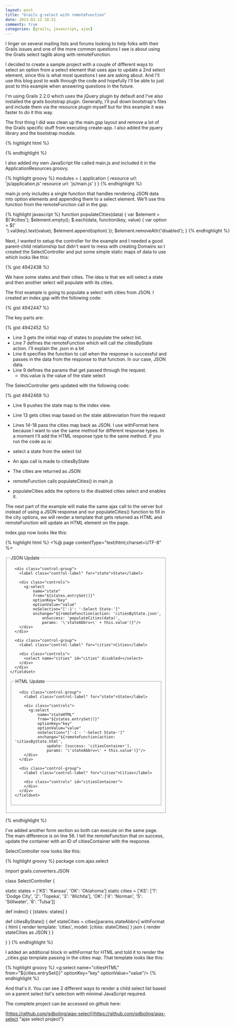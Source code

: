 ```yaml
---
layout: post
title: "Grails g:select with remoteFunction"
date: 2013-02-12 18:51
comments: true
categories: [grails, javascript, ajax]
---
```

I linger on several mailing lists and forums looking to help folks with their Grails issues and one of the more common questions I see is about using the Grails select taglib along with remoteFunction.

I decided to create a sample project with a couple of different ways to select an option from a select element that uses ajax to update a 2nd select element, since this is what most questions I see are asking about.  And I'll use this blog post to walk through the code and hopefully I'll be able to just post to this example when answering questions in the future.

<!-- more -->

I'm using Grails 2.2.0 which uses the jQuery plugin by default and I've also installed the grails bootstrap plugin.  Generally, I'll pull down bootstrap's files and include them via the resource plugin myself but for this example it was faster to do it this way.

The first thing I did was clean up the main.gsp layout and remove a lot of the Grails specific stuff from executing create-app.  I also added the jquery library and the bootstrap module.

{% highlight html %}
<!DOCTYPE html>
<!--[if lt IE 7 ]> <html lang="en" class="no-js ie6"> <![endif]-->
<!--[if IE 7 ]>    <html lang="en" class="no-js ie7"> <![endif]-->
<!--[if IE 8 ]>    <html lang="en" class="no-js ie8"> <![endif]-->
<!--[if IE 9 ]>    <html lang="en" class="no-js ie9"> <![endif]-->
<!--[if (gt IE 9)|!(IE)]><!--> <html lang="en" class="no-js"><!--<![endif]-->
<head>
  <meta http-equiv="Content-Type" content="text/html; charset=UTF-8">
  <meta http-equiv="X-UA-Compatible" content="IE=edge,chrome=1">
  <title><g:layoutTitle default="Grails"/></title>
  <meta name="viewport" content="width=device-width, initial-scale=1.0">
  <link rel="shortcut icon" href="${resource(dir: 'images', file: 'favicon.ico')}" type="image/x-icon">
  <link rel="apple-touch-icon" href="${resource(dir: 'images', file: 'apple-touch-icon.png')}">
  <link rel="apple-touch-icon" sizes="114x114" href="${resource(dir: 'images', file: 'apple-touch-icon-retina.png')}">
  <link rel="stylesheet" href="${resource(dir: 'css', file: 'main.css')}" type="text/css">
  <g:layoutHead/>
  <g:javascript library='jquery'/>
  <r:require modules="bootstrap"/>
  <r:layoutResources/>
</head>

<body>
<div>
  <g:layoutBody/>
  <g:javascript library="application"/>
  <r:layoutResources/>
</div>
</body>
</html>
{% endhighlight %}

I also added my own JavaScript file called main.js and included it in the ApplicationResources.groovy.

{% highlight groovy %}
modules = {
  application {
    resource url: 'js/application.js'
    resource url: 'js/main.js'
  }
}
{% endhighlight %}

main.js only includes a single function that handles rendering JSON data into option elements and appending them to a select element.  We'll use this function from the remoteFunction call in the gsp.

{% highlight javascript %}
function populateCities(data) {
  var $element = $('#cities');
  $element.empty();
  $.each(data, function(key, value) {
    var option = $('<option/>').val(key).text(value);
    $element.append(option)
  });
  $element.removeAttr('disabled');
}
{% endhighlight %}

Next, I wanted to setup the controller for the example and I needed a good parent-child relationship but didn't want to mess with creating Domains so I created the SelectController and put some simple static maps of data to use which looks like this:

{% gist 4942438 %}

We have some states and their cities.  The idea is that we will select a state and then another select will populate with its cities.

The first example is going to populate a select with cities from JSON.  I created an index.gsp with the following code:

{% gist 4942447 %} 

The key parts are:

{% gist 4942452 %}

- Line 3 gets the initial map of states to populate the select list.
- Line 7 defines the remoteFunction which will call the citiesByState action.  I'll explain the .json in a bit
- Line 8 specifies the function to call when the response is successful and passes in the data from the response to that function.  In our case, JSON data.
- Line 9 defines the params that get passed through the request.
    * this.value is the value of the state select

The SelectController gets updated with the following code:

{% gist 4942469 %}

- Line 9 pushes the state map to the index view.
- Line 13 gets cities map based on the state abbreviation from the request
- Lines 14-18 pass the cities map back as JSON.  I use withFormat here because I want to use the same method for different response types.  In a moment I'll add the HTML response type to the same method.
If you run the code as is:

- select a state from the select list
- An ajax call is made to citiesByState
- The cities are returned as JSON
- remoteFunction calls populateCities() in main.js
- populateCities adds the options to the disabled cities select and enables it.

The next part of the example will make the same ajax call to the server but instead of using a JSON response and our populateCities() function to fill in the city options, we will render a template that gets returned as HTML and remoteFunction will update an HTML element on the page.

index.gsp now looks like this:

{% highlight html %}
<%@ page contentType="text/html;charset=UTF-8" %>
<html>
<head>
  <title>Ajax Select</title>
  <meta name="layout" content="main"/>
</head>
<body>
<div class="container-fluid">
  <form class="form-horizontal">
    <fieldset>
      <legend>JSON Update</legend>

      <div class="control-group">
        <label class="control-label" for="state">State</label>

        <div class="controls">
          <g:select
              name="state"
              from="${states.entrySet()}"
              optionKey="key"
              optionValue="value"
              noSelection="['-1': '-Select State-']"
              onchange="${remoteFunction(action: 'citiesByState.json',
                  onSuccess: 'populateCities(data)',
                  params: '\'stateAbbrv=\' + this.value')}"/>
        </div>
      </div>

      <div class="control-group">
        <label class="control-label" for="cities">Cities</label>

        <div class="controls">
          <select name="cities" id="cities" disabled></select>
        </div>
      </div>
    </fieldset>
  </form>

  <form class="form-horizontal">
    <fieldset>
      <legend>HTML Update</legend>

      <div class="control-group">
        <label class="control-label" for="state">State</label>

        <div class="controls">
          <g:select
              name="stateHTML"
              from="${states.entrySet()}"
              optionKey="key"
              optionValue="value"
              noSelection="['-1': '-Select State-']"
              onchange="${remoteFunction(action: 'citiesByState.html',
                  update: [success: 'citiesContainer'],
                  params: '\'stateAbbrv=\' + this.value')}"/>
        </div>
      </div>

      <div class="control-group">
        <label class="control-label" for="cities">Cities</label>

        <div class="controls" id="citiesContainer">
        </div>
      </div>
    </fieldset>
  </form>
</div>
</body>
</html>
{% endhighlight %}

I've added another form section so both can execute on the same page.  The main difference is on line 56.  I tell the remoteFunction that on success, update the container with an ID of citiesContainer with the response.

SelectController now looks like this:

{% highlight groovy %}
package com.ajax.select

import grails.converters.JSON

class SelectController {

  static states = ['KS': 'Kansas', 'OK': 'Oklahoma']
  static cities = ['KS': ['1': 'Dodge City', '2': 'Topeka', '3': 'Wichita'], 'OK': ['4': 'Norman', '5': 'Stillwater', '6': 'Tulsa']]

  def index() {
    [states: states]
  }

  def citiesByState() {
    def stateCities = cities[params.stateAbbrv]
    withFormat {
      html {
        render template: 'cities', model: [cities: stateCities]
      }
      json {
        render stateCities as JSON
      }
    }

  }
}
{% endhighlight %}

I added an additional block in withFormat for HTML and told it to render the _cities.gsp template passing in the cities map.  That template looks like this:

{% highlight groovy %}
<g:select name="citiesHTML"
          from="${cities.entrySet()}"
          optionKey="key"
          optionValue="value"/>
{% endhighlight %}

And that's it.  You can see 2 different ways to render a child select list based on a parent select list's selection with minimal JavaScript required.  

The complete project can be accessed on github here:

[https://github.com/gdboling/ajax-select](https://github.com/gdboling/ajax-select "ajax select project")